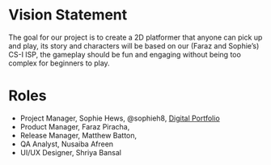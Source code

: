 # Vision Statement

The goal for our project is to create a 2D platformer that anyone can pick up and play, its story and characters will be based on our (Faraz and Sophie’s) CS-I ISP, the gameplay should be fun and engaging without being too complex for beginners to play. 


# Roles
- Project Manager, Sophie Hews, @sophieh8, [Digital Portfolio](https://codermerlin.academy/users/sophie-hews/Digital%20Portfolio/index.html)
- Product Manager, Faraz Piracha,
- Release Manager, Matthew Batton,
- QA Analyst, Nusaiba Afreen
- UI/UX Designer, Shriya Bansal
